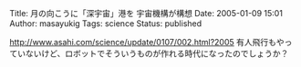 Title: 月の向こうに「深宇宙」港を 宇宙機構が構想
Date: 2005-01-09 15:01
Author: masayukig
Tags: science
Status: published

<http://www.asahi.com/science/update/0107/002.html?2005>
有人飛行もやっていないけど、ロボットでそういうものが作れる時代になったのでしょうか？
